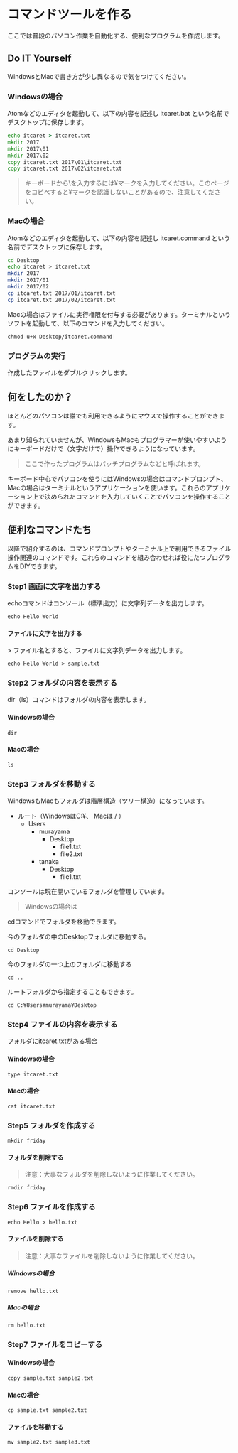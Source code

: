 # コマンドツールを作る

ここでは普段のパソコン作業を自動化する、便利なプログラムを作成します。

## Do IT Yourself

WindowsとMacで書き方が少し異なるので気をつけてください。

### Windowsの場合

Atomなどのエディタを起動して、以下の内容を記述し itcaret.bat という名前でデスクトップに保存します。

```bat
echo itcaret > itcaret.txt
mkdir 2017
mkdir 2017\01
mkdir 2017\02
copy itcaret.txt 2017\01\itcaret.txt
copy itcaret.txt 2017\02\itcaret.txt
```

> キーボードから\\を入力するには¥マークを入力してください。このページをコピペすると¥マークを認識しないことがあるので、注意してください。

### Macの場合

Atomなどのエディタを起動して、以下の内容を記述し itcaret.command という名前でデスクトップに保存します。

```sh
cd Desktop
echo itcaret > itcaret.txt
mkdir 2017
mkdir 2017/01
mkdir 2017/02
cp itcaret.txt 2017/01/itcaret.txt
cp itcaret.txt 2017/02/itcaret.txt
```

Macの場合はファイルに実行権限を付与する必要があります。ターミナルというソフトを起動して、以下のコマンドを入力してください。

```
chmod u+x Desktop/itcaret.command
```


### プログラムの実行

作成したファイルをダブルクリックします。

## 何をしたのか？

ほとんどのパソコンは誰でも利用できるようにマウスで操作することができます。

あまり知られていませんが、WindowsもMacもプログラマーが使いやすいようにキーボードだけで（文字だけで）操作できるようになっています。

> ここで作ったプログラムはバッチプログラムなどと呼ばれます。

キーボード中心でパソコンを使うにはWindowsの場合はコマンドプロンプト、Macの場合はターミナルというアプリケーションを使います。これらのアプリケーション上で決められたコマンドを入力していくことでパソコンを操作することができます。


## 便利なコマンドたち

以降で紹介するのは、コマンドプロンプトやターミナル上で利用できるファイル操作関連のコマンドです。これらのコマンドを組み合わせれば役にたつプログラムをDIYできます。


### Step1 画面に文字を出力する

echoコマンドはコンソール（標準出力）に文字列データを出力します。

```
echo Hello World
```

#### ファイルに文字を出力する

&gt; ファイル名とすると、ファイルに文字列データを出力します。

```
echo Hello World > sample.txt
```

### Step2 フォルダの内容を表示する

dir（ls）コマンドはフォルダの内容を表示します。

#### Windowsの場合

```
dir
```

#### Macの場合

```
ls
```

### Step3 フォルダを移動する

WindowsもMacもフォルダは階層構造（ツリー構造）になっています。

+ ルート（WindowsはC:¥、 Macは / ）
  + Users
    + murayama
      + Desktop
        + file1.txt
        + file2.txt
    + tanaka
      + Desktop
        + file1.txt

コンソールは現在開いているフォルダを管理しています。

> Windowsの場合は

cdコマンドでフォルダを移動できます。

今のフォルダの中のDesktopフォルダに移動する。

```
cd Desktop
```

今のフォルダの一つ上のフォルダに移動する

```
cd ..
```

ルートフォルダから指定することもできます。

```
cd C:¥Users¥murayama¥Desktop
```


### Step4 ファイルの内容を表示する

フォルダにitcaret.txtがある場合

#### Windowsの場合

```
type itcaret.txt
```

#### Macの場合

```
cat itcaret.txt
```

### Step5 フォルダを作成する

```
mkdir friday
```

#### フォルダを削除する

> 注意：大事なフォルダを削除しないように作業してください。

```
rmdir friday
```

### Step6 ファイルを作成する

```
echo Hello > hello.txt
```

#### ファイルを削除する

> 注意：大事なファイルを削除しないように作業してください。

##### Windowsの場合

```
remove hello.txt
```

##### Macの場合

```
rm hello.txt
```


### Step7 ファイルをコピーする

#### Windowsの場合

```
copy sample.txt sample2.txt
```

#### Macの場合

```
cp sample.txt sample2.txt
```


#### ファイルを移動する

```
mv sample2.txt sample3.txt
```
